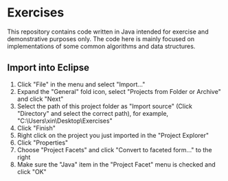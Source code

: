 # Exercises
This repository contains code written in Java intended for exercise and demonstrative purposes only. The code here is mainly focused on implementations of some common algorithms and data structures.

## Import into Eclipse
1. Click "File" in the menu and select "Import..."
2. Expand the "General" fold icon, select "Projects from Folder or Archive" and click "Next"
3. Select the path of this project folder as "Import source" (Click "Directory" and select the correct path), for example, "C:\Users\xin\Desktop\Exercises"
4. Click "Finish"
5. Right click on the project you just imported in the "Project Explorer"
6. Click "Properties"
7. Choose "Project Facets" and click "Convert to faceted form..." to the right
8. Make sure the "Java" item in the "Project Facet" menu is checked and click "OK"